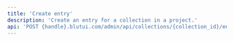 ```yaml
---
title: 'Create entry'
description: 'Create an entry for a collection in a project.'
api: 'POST {handle}.blutui.com/admin/api/collections/{collection_id}/entries'
---
```

